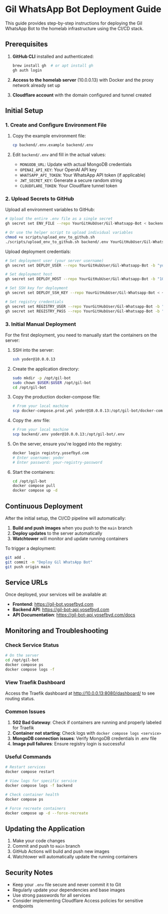 # Gil WhatsApp Bot Deployment Guide

This guide provides step-by-step instructions for deploying the Gil WhatsApp Bot to the homelab infrastructure using the CI/CD stack.

## Prerequisites

1. **GitHub CLI** installed and authenticated:
   ```bash
   brew install gh  # or apt install gh
   gh auth login
   ```

2. **Access to the homelab server** (10.0.0.13) with Docker and the proxy network already set up

3. **Cloudflare account** with the domain configured and tunnel created

## Initial Setup

### 1. Create and Configure Environment File

1. Copy the example environment file:
   ```bash
   cp backend/.env.example backend/.env
   ```

2. Edit `backend/.env` and fill in the actual values:
   - `MONGODB_URL`: Update with actual MongoDB credentials
   - `OPENAI_API_KEY`: Your OpenAI API key
   - `WHATSAPP_API_TOKEN`: Your WhatsApp API token (if applicable)
   - `JWT_SECRET_KEY`: Generate a secure random string
   - `CLOUDFLARE_TOKEN`: Your Cloudflare tunnel token

### 2. Upload Secrets to GitHub

Upload all environment variables to GitHub:
```bash
# Upload the entire .env file as a single secret
gh secret set ENV_FILE --repo YourGitHubUser/Gil-Whatsapp-Bot < backend/.env

# Or use the helper script to upload individual variables
chmod +x scripts/upload_env_to_github.sh
./scripts/upload_env_to_github.sh backend/.env YourGitHubUser/Gil-Whatsapp-Bot
```

Upload deployment credentials:
```bash
# Set deployment user (your server username)
gh secret set DEPLOY_USER --repo YourGitHubUser/Gil-Whatsapp-Bot -b "yoder"

# Set deployment host
gh secret set DEPLOY_HOST --repo YourGitHubUser/Gil-Whatsapp-Bot -b "10.0.0.13"

# Set SSH key for deployment
gh secret set DEPLOY_SSH_KEY --repo YourGitHubUser/Gil-Whatsapp-Bot < ~/.ssh/id_ed25519

# Set registry credentials
gh secret set REGISTRY_USER --repo YourGitHubUser/Gil-Whatsapp-Bot -b "yoder"
gh secret set REGISTRY_PASS --repo YourGitHubUser/Gil-Whatsapp-Bot -b "your-registry-password"
```

### 3. Initial Manual Deployment

For the first deployment, you need to manually start the containers on the server:

1. SSH into the server:
   ```bash
   ssh yoder@10.0.0.13
   ```

2. Create the application directory:
   ```bash
   sudo mkdir -p /opt/gil-bot
   sudo chown $USER:$USER /opt/gil-bot
   cd /opt/gil-bot
   ```

3. Copy the production docker-compose file:
   ```bash
   # From your local machine
   scp docker-compose.prod.yml yoder@10.0.0.13:/opt/gil-bot/docker-compose.yml
   ```

4. Copy the .env file:
   ```bash
   # From your local machine
   scp backend/.env yoder@10.0.0.13:/opt/gil-bot/.env
   ```

5. On the server, ensure you're logged into the registry:
   ```bash
   docker login registry.yosefbyd.com
   # Enter username: yoder
   # Enter password: your-registry-password
   ```

6. Start the containers:
   ```bash
   cd /opt/gil-bot
   docker compose pull
   docker compose up -d
   ```

## Continuous Deployment

After the initial setup, the CI/CD pipeline will automatically:

1. **Build and push images** when you push to the `main` branch
2. **Deploy updates** to the server automatically
3. **Watchtower** will monitor and update running containers

To trigger a deployment:
```bash
git add .
git commit -m "Deploy Gil WhatsApp Bot"
git push origin main
```

## Service URLs

Once deployed, your services will be available at:

- **Frontend**: https://gil-bot.yosefbyd.com
- **Backend API**: https://gil-bot-api.yosefbyd.com
- **API Documentation**: https://gil-bot-api.yosefbyd.com/docs

## Monitoring and Troubleshooting

### Check Service Status

```bash
# On the server
cd /opt/gil-bot
docker compose ps
docker compose logs -f
```

### View Traefik Dashboard

Access the Traefik dashboard at http://10.0.0.13:8080/dashboard/ to see routing status.

### Common Issues

1. **502 Bad Gateway**: Check if containers are running and properly labeled for Traefik
2. **Container not starting**: Check logs with `docker compose logs <service>`
3. **MongoDB connection issues**: Verify MongoDB credentials in .env file
4. **Image pull failures**: Ensure registry login is successful

### Useful Commands

```bash
# Restart services
docker compose restart

# View logs for specific service
docker compose logs -f backend

# Check container health
docker compose ps

# Force recreate containers
docker compose up -d --force-recreate
```

## Updating the Application

1. Make your code changes
2. Commit and push to `main` branch
3. GitHub Actions will build and push new images
4. Watchtower will automatically update the running containers

## Security Notes

- Keep your `.env` file secure and never commit it to Git
- Regularly update your dependencies and base images
- Use strong passwords for all services
- Consider implementing Cloudflare Access policies for sensitive endpoints 